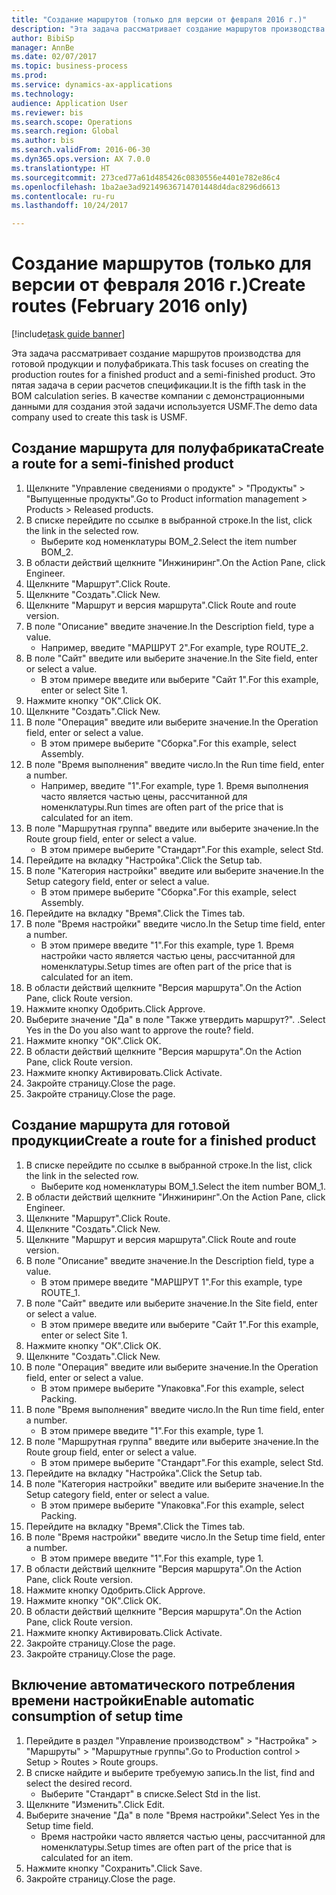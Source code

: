 ```yaml
--- 
title: "Создание маршрутов (только для версии от февраля 2016 г.)"
description: "Эта задача рассматривает создание маршрутов производства для готовой продукции и полуфабриката."
author: BibiSp
manager: AnnBe
ms.date: 02/07/2017
ms.topic: business-process
ms.prod: 
ms.service: dynamics-ax-applications
ms.technology: 
audience: Application User
ms.reviewer: bis
ms.search.scope: Operations
ms.search.region: Global
ms.author: bis
ms.search.validFrom: 2016-06-30
ms.dyn365.ops.version: AX 7.0.0
ms.translationtype: HT
ms.sourcegitcommit: 273ced77a61d485426c0830556e4401e782e86c4
ms.openlocfilehash: 1ba2ae3ad92149636714701448d4dac8296d6613
ms.contentlocale: ru-ru
ms.lasthandoff: 10/24/2017

---
```

# <a name="create-routes-february-2016-only"></a><span data-ttu-id="81a36-103">Создание маршрутов (только для версии от февраля 2016 г.)</span><span class="sxs-lookup"><span data-stu-id="81a36-103">Create routes (February 2016 only)</span></span>

[!include[task guide banner](../../includes/task-guide-banner.md)]

<span data-ttu-id="81a36-104">Эта задача рассматривает создание маршрутов производства для готовой продукции и полуфабриката.</span><span class="sxs-lookup"><span data-stu-id="81a36-104">This task focuses on creating the production routes for a finished product and a semi-finished product.</span></span> <span data-ttu-id="81a36-105">Это пятая задача в серии расчетов спецификации.</span><span class="sxs-lookup"><span data-stu-id="81a36-105">It is the fifth task in the BOM calculation series.</span></span> <span data-ttu-id="81a36-106">В качестве компании с демонстрационными данными для создания этой задачи используется USMF.</span><span class="sxs-lookup"><span data-stu-id="81a36-106">The demo data company used to create this task is USMF.</span></span>


## <a name="create-a-route-for-a-semi-finished-product"></a><span data-ttu-id="81a36-107">Создание маршрута для полуфабриката</span><span class="sxs-lookup"><span data-stu-id="81a36-107">Create a route for a semi-finished product</span></span>
1. <span data-ttu-id="81a36-108">Щелкните "Управление сведениями о продукте" > "Продукты" > "Выпущенные продукты".</span><span class="sxs-lookup"><span data-stu-id="81a36-108">Go to Product information management > Products > Released products.</span></span>
2. <span data-ttu-id="81a36-109">В списке перейдите по ссылке в выбранной строке.</span><span class="sxs-lookup"><span data-stu-id="81a36-109">In the list, click the link in the selected row.</span></span>
    * <span data-ttu-id="81a36-110">Выберите код номенклатуры BOM_2.</span><span class="sxs-lookup"><span data-stu-id="81a36-110">Select the item number BOM_2.</span></span>  
3. <span data-ttu-id="81a36-111">В области действий щелкните "Инжиниринг".</span><span class="sxs-lookup"><span data-stu-id="81a36-111">On the Action Pane, click Engineer.</span></span>
4. <span data-ttu-id="81a36-112">Щелкните "Маршрут".</span><span class="sxs-lookup"><span data-stu-id="81a36-112">Click Route.</span></span>
5. <span data-ttu-id="81a36-113">Щелкните "Создать".</span><span class="sxs-lookup"><span data-stu-id="81a36-113">Click New.</span></span>
6. <span data-ttu-id="81a36-114">Щелкните "Маршрут и версия маршрута".</span><span class="sxs-lookup"><span data-stu-id="81a36-114">Click Route and route version.</span></span>
7. <span data-ttu-id="81a36-115">В поле "Описание" введите значение.</span><span class="sxs-lookup"><span data-stu-id="81a36-115">In the Description field, type a value.</span></span>
    * <span data-ttu-id="81a36-116">Например, введите "МАРШРУТ 2".</span><span class="sxs-lookup"><span data-stu-id="81a36-116">For example, type ROUTE_2.</span></span>  
8. <span data-ttu-id="81a36-117">В поле "Сайт" введите или выберите значение.</span><span class="sxs-lookup"><span data-stu-id="81a36-117">In the Site field, enter or select a value.</span></span>
    * <span data-ttu-id="81a36-118">В этом примере введите или выберите "Сайт 1".</span><span class="sxs-lookup"><span data-stu-id="81a36-118">For this example, enter or select Site 1.</span></span>  
9. <span data-ttu-id="81a36-119">Нажмите кнопку "OК".</span><span class="sxs-lookup"><span data-stu-id="81a36-119">Click OK.</span></span>
10. <span data-ttu-id="81a36-120">Щелкните "Создать".</span><span class="sxs-lookup"><span data-stu-id="81a36-120">Click New.</span></span>
11. <span data-ttu-id="81a36-121">В поле "Операция" введите или выберите значение.</span><span class="sxs-lookup"><span data-stu-id="81a36-121">In the Operation field, enter or select a value.</span></span>
    * <span data-ttu-id="81a36-122">В этом примере выберите "Сборка".</span><span class="sxs-lookup"><span data-stu-id="81a36-122">For this example, select Assembly.</span></span>  
12. <span data-ttu-id="81a36-123">В поле "Время выполнения" введите число.</span><span class="sxs-lookup"><span data-stu-id="81a36-123">In the Run time field, enter a number.</span></span>
    * <span data-ttu-id="81a36-124">Например, введите "1".</span><span class="sxs-lookup"><span data-stu-id="81a36-124">For example, type 1.</span></span> <span data-ttu-id="81a36-125">Время выполнения часто является частью цены, рассчитанной для номенклатуры.</span><span class="sxs-lookup"><span data-stu-id="81a36-125">Run times are often part of the price that is calculated for an item.</span></span>  
13. <span data-ttu-id="81a36-126">В поле "Маршрутная группа" введите или выберите значение.</span><span class="sxs-lookup"><span data-stu-id="81a36-126">In the Route group field, enter or select a value.</span></span>
    * <span data-ttu-id="81a36-127">В этом примере выберите "Стандарт".</span><span class="sxs-lookup"><span data-stu-id="81a36-127">For this example, select Std.</span></span>  
14. <span data-ttu-id="81a36-128">Перейдите на вкладку "Настройка".</span><span class="sxs-lookup"><span data-stu-id="81a36-128">Click the Setup tab.</span></span>
15. <span data-ttu-id="81a36-129">В поле "Категория настройки" введите или выберите значение.</span><span class="sxs-lookup"><span data-stu-id="81a36-129">In the Setup category field, enter or select a value.</span></span>
    * <span data-ttu-id="81a36-130">В этом примере выберите "Сборка".</span><span class="sxs-lookup"><span data-stu-id="81a36-130">For this example, select Assembly.</span></span>  
16. <span data-ttu-id="81a36-131">Перейдите на вкладку "Время".</span><span class="sxs-lookup"><span data-stu-id="81a36-131">Click the Times tab.</span></span>
17. <span data-ttu-id="81a36-132">В поле "Время настройки" введите число.</span><span class="sxs-lookup"><span data-stu-id="81a36-132">In the Setup time field, enter a number.</span></span>
    * <span data-ttu-id="81a36-133">В этом примере введите "1".</span><span class="sxs-lookup"><span data-stu-id="81a36-133">For this example, type 1.</span></span> <span data-ttu-id="81a36-134">Время настройки часто является частью цены, рассчитанной для номенклатуры.</span><span class="sxs-lookup"><span data-stu-id="81a36-134">Setup times are often part of the price that is calculated for an item.</span></span>  
18. <span data-ttu-id="81a36-135">В области действий щелкните "Версия маршрута".</span><span class="sxs-lookup"><span data-stu-id="81a36-135">On the Action Pane, click Route version.</span></span>
19. <span data-ttu-id="81a36-136">Нажмите кнопку Одобрить.</span><span class="sxs-lookup"><span data-stu-id="81a36-136">Click Approve.</span></span>
20. <span data-ttu-id="81a36-137">Выберите значение "Да" в поле "Также утвердить маршрут?". .</span><span class="sxs-lookup"><span data-stu-id="81a36-137">Select Yes in the Do you also want to approve the route? field.</span></span>
21. <span data-ttu-id="81a36-138">Нажмите кнопку "OК".</span><span class="sxs-lookup"><span data-stu-id="81a36-138">Click OK.</span></span>
22. <span data-ttu-id="81a36-139">В области действий щелкните "Версия маршрута".</span><span class="sxs-lookup"><span data-stu-id="81a36-139">On the Action Pane, click Route version.</span></span>
23. <span data-ttu-id="81a36-140">Нажмите кнопку Активировать.</span><span class="sxs-lookup"><span data-stu-id="81a36-140">Click Activate.</span></span>
24. <span data-ttu-id="81a36-141">Закройте страницу.</span><span class="sxs-lookup"><span data-stu-id="81a36-141">Close the page.</span></span>
25. <span data-ttu-id="81a36-142">Закройте страницу.</span><span class="sxs-lookup"><span data-stu-id="81a36-142">Close the page.</span></span>

## <a name="create-a-route-for-a-finished-product"></a><span data-ttu-id="81a36-143">Создание маршрута для готовой продукции</span><span class="sxs-lookup"><span data-stu-id="81a36-143">Create a route for a finished product</span></span>
1. <span data-ttu-id="81a36-144">В списке перейдите по ссылке в выбранной строке.</span><span class="sxs-lookup"><span data-stu-id="81a36-144">In the list, click the link in the selected row.</span></span>
    * <span data-ttu-id="81a36-145">Выберите код номенклатуры BOM_1.</span><span class="sxs-lookup"><span data-stu-id="81a36-145">Select the item number BOM_1.</span></span>  
2. <span data-ttu-id="81a36-146">В области действий щелкните "Инжиниринг".</span><span class="sxs-lookup"><span data-stu-id="81a36-146">On the Action Pane, click Engineer.</span></span>
3. <span data-ttu-id="81a36-147">Щелкните "Маршрут".</span><span class="sxs-lookup"><span data-stu-id="81a36-147">Click Route.</span></span>
4. <span data-ttu-id="81a36-148">Щелкните "Создать".</span><span class="sxs-lookup"><span data-stu-id="81a36-148">Click New.</span></span>
5. <span data-ttu-id="81a36-149">Щелкните "Маршрут и версия маршрута".</span><span class="sxs-lookup"><span data-stu-id="81a36-149">Click Route and route version.</span></span>
6. <span data-ttu-id="81a36-150">В поле "Описание" введите значение.</span><span class="sxs-lookup"><span data-stu-id="81a36-150">In the Description field, type a value.</span></span>
    * <span data-ttu-id="81a36-151">В этом примере введите "МАРШРУТ 1".</span><span class="sxs-lookup"><span data-stu-id="81a36-151">For this example, type ROUTE_1.</span></span>  
7. <span data-ttu-id="81a36-152">В поле "Сайт" введите или выберите значение.</span><span class="sxs-lookup"><span data-stu-id="81a36-152">In the Site field, enter or select a value.</span></span>
    * <span data-ttu-id="81a36-153">В этом примере введите или выберите "Сайт 1".</span><span class="sxs-lookup"><span data-stu-id="81a36-153">For this example, enter or select Site 1.</span></span>  
8. <span data-ttu-id="81a36-154">Нажмите кнопку "OК".</span><span class="sxs-lookup"><span data-stu-id="81a36-154">Click OK.</span></span>
9. <span data-ttu-id="81a36-155">Щелкните "Создать".</span><span class="sxs-lookup"><span data-stu-id="81a36-155">Click New.</span></span>
10. <span data-ttu-id="81a36-156">В поле "Операция" введите или выберите значение.</span><span class="sxs-lookup"><span data-stu-id="81a36-156">In the Operation field, enter or select a value.</span></span>
    * <span data-ttu-id="81a36-157">В этом примере выберите "Упаковка".</span><span class="sxs-lookup"><span data-stu-id="81a36-157">For this example, select Packing.</span></span>  
11. <span data-ttu-id="81a36-158">В поле "Время выполнения" введите число.</span><span class="sxs-lookup"><span data-stu-id="81a36-158">In the Run time field, enter a number.</span></span>
    * <span data-ttu-id="81a36-159">В этом примере введите "1".</span><span class="sxs-lookup"><span data-stu-id="81a36-159">For this example, type 1.</span></span>  
12. <span data-ttu-id="81a36-160">В поле "Маршрутная группа" введите или выберите значение.</span><span class="sxs-lookup"><span data-stu-id="81a36-160">In the Route group field, enter or select a value.</span></span>
    * <span data-ttu-id="81a36-161">В этом примере выберите "Стандарт".</span><span class="sxs-lookup"><span data-stu-id="81a36-161">For this example, select Std.</span></span>  
13. <span data-ttu-id="81a36-162">Перейдите на вкладку "Настройка".</span><span class="sxs-lookup"><span data-stu-id="81a36-162">Click the Setup tab.</span></span>
14. <span data-ttu-id="81a36-163">В поле "Категория настройки" введите или выберите значение.</span><span class="sxs-lookup"><span data-stu-id="81a36-163">In the Setup category field, enter or select a value.</span></span>
    * <span data-ttu-id="81a36-164">В этом примере выберите "Упаковка".</span><span class="sxs-lookup"><span data-stu-id="81a36-164">For this example, select Packing.</span></span>  
15. <span data-ttu-id="81a36-165">Перейдите на вкладку "Время".</span><span class="sxs-lookup"><span data-stu-id="81a36-165">Click the Times tab.</span></span>
16. <span data-ttu-id="81a36-166">В поле "Время настройки" введите число.</span><span class="sxs-lookup"><span data-stu-id="81a36-166">In the Setup time field, enter a number.</span></span>
    * <span data-ttu-id="81a36-167">В этом примере введите "1".</span><span class="sxs-lookup"><span data-stu-id="81a36-167">For this example, type 1.</span></span>  
17. <span data-ttu-id="81a36-168">В области действий щелкните "Версия маршрута".</span><span class="sxs-lookup"><span data-stu-id="81a36-168">On the Action Pane, click Route version.</span></span>
18. <span data-ttu-id="81a36-169">Нажмите кнопку Одобрить.</span><span class="sxs-lookup"><span data-stu-id="81a36-169">Click Approve.</span></span>
19. <span data-ttu-id="81a36-170">Нажмите кнопку "OК".</span><span class="sxs-lookup"><span data-stu-id="81a36-170">Click OK.</span></span>
20. <span data-ttu-id="81a36-171">В области действий щелкните "Версия маршрута".</span><span class="sxs-lookup"><span data-stu-id="81a36-171">On the Action Pane, click Route version.</span></span>
21. <span data-ttu-id="81a36-172">Нажмите кнопку Активировать.</span><span class="sxs-lookup"><span data-stu-id="81a36-172">Click Activate.</span></span>
22. <span data-ttu-id="81a36-173">Закройте страницу.</span><span class="sxs-lookup"><span data-stu-id="81a36-173">Close the page.</span></span>
23. <span data-ttu-id="81a36-174">Закройте страницу.</span><span class="sxs-lookup"><span data-stu-id="81a36-174">Close the page.</span></span>

## <a name="enable-automatic-consumption-of-setup-time"></a><span data-ttu-id="81a36-175">Включение автоматического потребления времени настройки</span><span class="sxs-lookup"><span data-stu-id="81a36-175">Enable automatic consumption of setup time</span></span>
1. <span data-ttu-id="81a36-176">Перейдите в раздел "Управление производством" > "Настройка" > "Маршруты" > "Маршрутные группы".</span><span class="sxs-lookup"><span data-stu-id="81a36-176">Go to Production control > Setup > Routes > Route groups.</span></span>
2. <span data-ttu-id="81a36-177">В списке найдите и выберите требуемую запись.</span><span class="sxs-lookup"><span data-stu-id="81a36-177">In the list, find and select the desired record.</span></span>
    * <span data-ttu-id="81a36-178">Выберите "Стандарт" в списке.</span><span class="sxs-lookup"><span data-stu-id="81a36-178">Select Std in the list.</span></span>  
3. <span data-ttu-id="81a36-179">Щелкните "Изменить".</span><span class="sxs-lookup"><span data-stu-id="81a36-179">Click Edit.</span></span>
4. <span data-ttu-id="81a36-180">Выберите значение "Да" в поле "Время настройки".</span><span class="sxs-lookup"><span data-stu-id="81a36-180">Select Yes in the Setup time field.</span></span>
    * <span data-ttu-id="81a36-181">Время настройки часто является частью цены, рассчитанной для номенклатуры.</span><span class="sxs-lookup"><span data-stu-id="81a36-181">Setup times are often part of the price that is calculated for an item.</span></span>  
5. <span data-ttu-id="81a36-182">Нажмите кнопку "Сохранить".</span><span class="sxs-lookup"><span data-stu-id="81a36-182">Click Save.</span></span>
6. <span data-ttu-id="81a36-183">Закройте страницу.</span><span class="sxs-lookup"><span data-stu-id="81a36-183">Close the page.</span></span>


